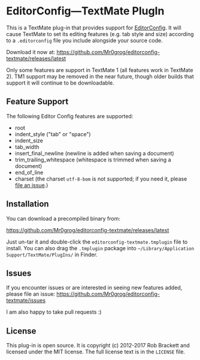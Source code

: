 EditorConfig—TextMate PlugIn
============================

This is a TextMate plug-in that provides support for [EditorConfig](http://editorconfig.org/). It will cause TextMate to set its editing features (e.g. tab style and size) according to a `.editorconfig` file you include alongside your source code.

Download it now at: https://github.com/Mr0grog/editorconfig-textmate/releases/latest

Only some features are support in TextMate 1 (all features work in TextMate 2). TM1 support may be removed in the near future, though older builds that support it will continue to be downloadable.


Feature Support
---------------

The following Editor Config features are supported:

- root
- indent_style ("tab" or "space")
- indent_size
- tab_width
- insert_final_newline (newline is added when saving a document)
- trim_trailing_whitespace (whitespace is trimmed when saving a document)
- end_of_line
- charset (the charset `utf-8-bom` is not supported; if you need it, please [file an issue](https://github.com/Mr0grog/editorconfig-textmate/issues).)


Installation
------------

You can download a precompiled binary from:

https://github.com/Mr0grog/editorconfig-textmate/releases/latest

Just un-tar it and double-click the `editorconfig-textmate.tmplugin` file to install. You can also drag the `.tmplugin` package into `~/Library/Application Support/TextMate/PlugIns/` in Finder.


Issues
------

If you encounter issues or are interested in seeing new features added, please file an issue: https://github.com/Mr0grog/editorconfig-textmate/issues

I am also happy to take pull requests :)


License
-------

This plug-in is open source. It is copyright (c) 2012-2017 Rob Brackett and licensed under the MIT license. The full license text is in the `LICENSE` file.
